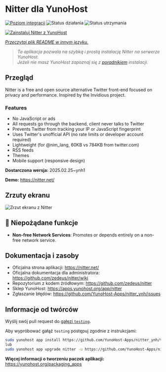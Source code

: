 <!--
To README zostało automatycznie wygenerowane przez <https://github.com/YunoHost/apps/tree/master/tools/readme_generator>
Nie powinno być ono edytowane ręcznie.
-->

# Nitter dla YunoHost

[![Poziom integracji](https://apps.yunohost.org/badge/integration/nitter)](https://ci-apps.yunohost.org/ci/apps/nitter/)
![Status działania](https://apps.yunohost.org/badge/state/nitter)
![Status utrzymania](https://apps.yunohost.org/badge/maintained/nitter)

[![Zainstaluj Nitter z YunoHost](https://install-app.yunohost.org/install-with-yunohost.svg)](https://install-app.yunohost.org/?app=nitter)

*[Przeczytaj plik README w innym języku.](./ALL_README.md)*

> *Ta aplikacja pozwala na szybką i prostą instalację Nitter na serwerze YunoHost.*  
> *Jeżeli nie masz YunoHost zapoznaj się z [poradnikiem](https://yunohost.org/install) instalacji.*

## Przegląd

Nitter is a free and open source alternative Twitter front-end focused on privacy and performance.
Inspired by the Invidious project.

### Features

- No JavaScript or ads
- All requests go through the backend, client never talks to Twitter
- Prevents Twitter from tracking your IP or JavaScript fingerprint
- Uses Twitter's unofficial API (no rate limits or developer account required)
- Lightweight (for @nim_lang, 60KB vs 784KB from twitter.com)
- RSS feeds
- Themes
- Mobile support (responsive design)


**Dostarczona wersja:** 2025.02.25~ynh1

**Demo:** <https://nitter.net/>

## Zrzuty ekranu

![Zrzut ekranu z Nitter](./doc/screenshots/screenshot.png)

## :red_circle: Niepożądane funkcje

- **Non-free Network Services**: Promotes or depends entirely on a non-free network service.

## Dokumentacja i zasoby

- Oficjalna strona aplikacji: <https://nitter.net/>
- Oficjalna dokumentacja dla administratora: <https://github.com/zedeus/nitter/wiki>
- Repozytorium z kodem źródłowym: <https://github.com/zedeus/nitter>
- Sklep YunoHost: <https://apps.yunohost.org/app/nitter>
- Zgłaszanie błędów: <https://github.com/YunoHost-Apps/nitter_ynh/issues>

## Informacje od twórców

Wyślij swój pull request do [gałęzi `testing`](https://github.com/YunoHost-Apps/nitter_ynh/tree/testing).

Aby wypróbować gałąź `testing` postępuj zgodnie z instrukcjami:

```bash
sudo yunohost app install https://github.com/YunoHost-Apps/nitter_ynh/tree/testing --debug
lub
sudo yunohost app upgrade nitter -u https://github.com/YunoHost-Apps/nitter_ynh/tree/testing --debug
```

**Więcej informacji o tworzeniu paczek aplikacji:** <https://yunohost.org/packaging_apps>
